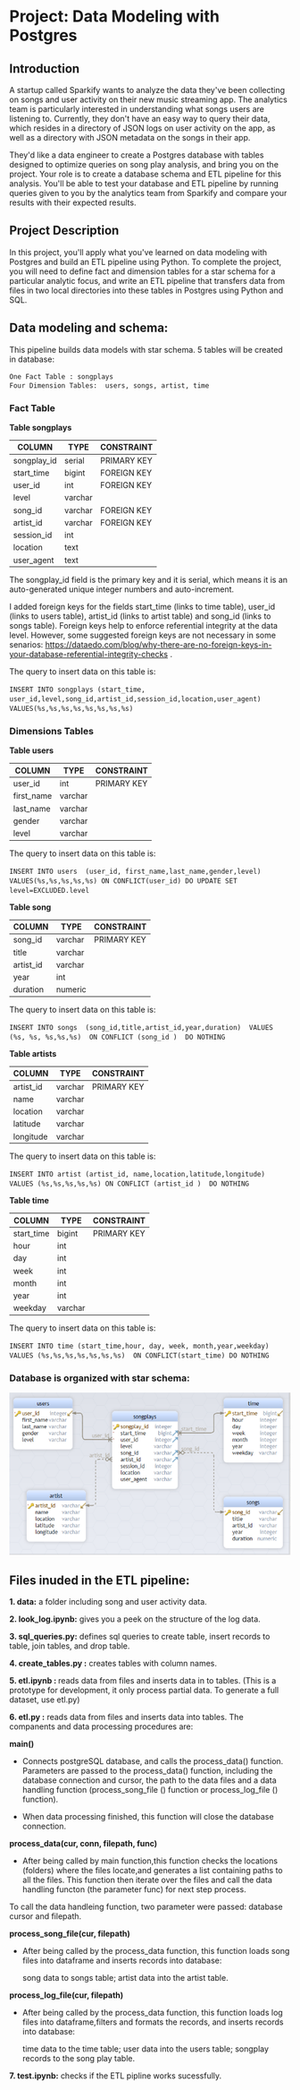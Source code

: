 # Project: Data Modeling with Postgres

## Introduction

A startup called Sparkify wants to analyze the data they've been collecting on songs and user activity on their new music streaming app. The analytics team is particularly interested in understanding what songs users are listening to. Currently, they don't have an easy way to query their data, which resides in a directory of JSON logs on user activity on the app, as well as a directory with JSON metadata on the songs in their app.

They'd like a data engineer to create a Postgres database with tables designed to optimize queries on song play analysis, and bring you on the project. Your role is to create a database schema and ETL pipeline for this analysis. You'll be able to test your database and ETL pipeline by running queries given to you by the analytics team from Sparkify and compare your results with their expected results.

## Project Description

In this project, you'll apply what you've learned on data modeling with Postgres and build an ETL pipeline using Python. To complete the project, you will need to define fact and dimension tables for a star schema for a particular analytic focus, and write an ETL pipeline that transfers data from files in two local directories into these tables in Postgres using Python and SQL.

## Data modeling and schema:

This pipeline builds data models with star schema. 5 tables will be created in database:

    One Fact Table : songplays
    Four Dimension Tables:  users, songs, artist, time
        
### Fact Table

**Table songplays**

| COLUMN        | TYPE     | CONSTRAINT  |
|---   |---     |---       | 
|  songplay_id  | serial   | PRIMARY KEY | 
|  start_time   | bigint   | FOREIGN KEY | 
|  user_id      | int      | FOREIGN KEY | 
|  level        | varchar  |             | 
|  song_id      | varchar  | FOREIGN KEY | 
|  artist_id    | varchar  | FOREIGN KEY | 
|  session_id   | int      |             | 
|  location     | text     |             | 
|  user_agent   | text     |             | 

The songplay_id field is the primary key and it is serial, which means it is an auto-generated unique integer numbers  and auto-increment.

I added foreign keys for the fields start_time (links to time table), user_id (links to users table), 
artist_id (links to artist table) and song_id (links to songs table). Foreign keys help to enforce referential integrity at the data level. However, some suggested foreign keys are not necessary in some senarios:
https://dataedo.com/blog/why-there-are-no-foreign-keys-in-your-database-referential-integrity-checks .

The query to insert data on this table is:

``INSERT INTO songplays
(start_time, user_id,level,song_id,artist_id,session_id,location,user_agent) 
VALUES(%s,%s,%s,%s,%s,%s,%s,%s)``

### Dimensions Tables

 
 **Table users**
 
| COLUMN       | TYPE       | CONSTRAINT    |
|---           |---  |---   | 
|   user_id    | int        |   PRIMARY KEY | 
|   first_name | varchar    |               | 
|   last_name  | varchar    |               | 
|   gender     | varchar    |               | 
|   level      | varchar    |               | 

 
 The query to insert data on this table is:
 
``INSERT INTO users 
(user_id, first_name,last_name,gender,level) 
VALUES(%s,%s,%s,%s,%s) ON CONFLICT(user_id)
DO UPDATE SET level=EXCLUDED.level``

 **Table song**
 
| COLUMN       | TYPE       | CONSTRAINT    |
|---           |---  |---   | 
|   song_id    | varchar    |   PRIMARY KEY | 
|   title      | varchar    |               | 
|   artist_id  | varchar    |               | 
|   year       | int        |               | 
|   duration   | numeric    |               | 

 
 The query to insert data on this table is:
 
``INSERT INTO songs 
(song_id,title,artist_id,year,duration) 
VALUES (%s, %s, %s,%s,%s) 
ON CONFLICT (song_id ) 
DO NOTHING``
    
**Table artists**

| COLUMN      | TYPE         | CONSTRAINT    |
|---          |---           |---            | 
|   artist_id | varchar      |   PRIMARY KEY | 
|   name      |   varchar    |               | 
|   location  |   varchar    |               | 
|   latitude  |   varchar    |               | 
|   longitude |   varchar    |               | 


 The query to insert data on this table is:
 
``INSERT INTO artist (artist_id, name,location,latitude,longitude)
VALUES (%s,%s,%s,%s,%s)
ON CONFLICT (artist_id ) 
DO NOTHING``


**Table time**
 
| COLUMN       | TYPE     | CONSTRAINT    |
|---           |---       |---            | 
|   start_time | bigint   |   PRIMARY KEY | 
|   hour       |   int    |               | 
|   day        |   int    |               | 
|   week       |   int    |               | 
|   month      |   int    |               | 
|   year       |   int    |               | 
|   weekday    |   varchar|               | 

 The query to insert data on this table is:
 
``INSERT INTO time
(start_time,hour, day, week, month,year,weekday) 
VALUES (%s,%s,%s,%s,%s,%s,%s) 
ON CONFLICT(start_time)
DO NOTHING``


### Database is  organized with star schema:
<img src="sparkify_star_schema.PNG" hight=200 weight=200 />


## Files inuded in the ETL pipeline:

<b>1. data:</b> a folder including song and user activity data.

<b>2. look_log.ipynb:</b> gives you a peek on the structure of the log data.

<b>3. sql_queries.py:</b> defines sql queries to create table, insert records to table, join tables, and drop table.

<b>4. create_tables.py :</b> creates tables with column names.

<b>5. etl.ipynb : </b> reads data from files and inserts data in to tables. (This is a prototype for development, it only process partial data. To generate a full dataset, use etl.py)

<b>6. etl.py :</b> reads data from files and inserts data into tables. The companents and data processing procedures are:
    
<b>main()</b>

   - Connects postgreSQL database, and calls the process_data() function. Parameters are passed to the process_data() function, including the database connection and cursor, the path to the data files and a data handling function (process_song_file () function or process_log_file () function). 
        
   - When data processing finished, this function will close the database connection.

<b>process_data(cur, conn, filepath, func)</b>

   - After being called by main function,this function checks the locations (folders) where the files locate,and generates a list containing paths to all the files. This function then iterate over the files and call the data handling functon (the parameter func) for next step process.

   To call the data handleing function, two parameter were passed: database cursor and filepath.


<b>process_song_file(cur, filepath)</b>

   - After being called by the process_data function, this function loads song files into dataframe and inserts records into database:
        
     song data to songs table;
     artist data into the artist table.

<b>process_log_file(cur, filepath)</b>

   - After being called by the process_data function, this function loads log files into dataframe,filters and formats the records, and inserts records into database:
        
      time data to the time table;
      user data into the users table;
      songplay  records to the song play table.

<b>7. test.ipynb:</b> checks if the ETL pipline works sucessfully.


